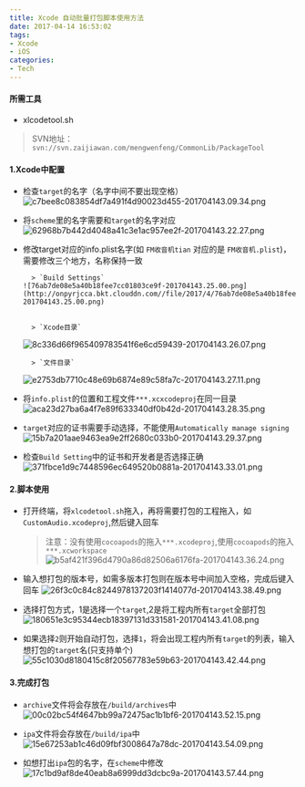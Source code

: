 ```yaml
---
title: Xcode 自动批量打包脚本使用方法
date: 2017-04-14 16:53:02
tags:
- Xcode
- iOS
categories:
- Tech
---
```


#### 所需工具
* xlcodetool.sh
> SVN地址：`svn://svn.zaijiawan.com/mengwenfeng/CommonLib/PackageTool`

#### 1.Xcode中配置

* 检查`target`的名字（名字中间不要出现空格）
  ![c7bee8c083854df7a491f4d90023d455-201704143.09.34.png](http://onpyrjcca.bkt.clouddn.com//file/2017/4/c7bee8c083854df7a491f4d90023d455-201704143.09.34.png) 


* 将`scheme`里的名字需要和`target`的名字对应
  ![62968b7b442d4048a41c3e1ac957ee2f-201704143.22.27.png](http://onpyrjcca.bkt.clouddn.com//file/2017/4/62968b7b442d4048a41c3e1ac957ee2f-201704143.22.27.png) 


* 修改target对应的info.plist名字(如 `FM收音机tian` 对应的是 `FM收音机.plist`)，需要修改三个地方，名称保持一致

        > `Build Settings`
      ![76ab7de08e5a40b18fee7cc01803ce9f-201704143.25.00.png](http://onpyrjcca.bkt.clouddn.com//file/2017/4/76ab7de08e5a40b18fee7cc01803ce9f-201704143.25.00.png) 


        > `Xcode目录`
  ![8c336d66f965409783541f6e6cd59439-201704143.26.07.png](http://onpyrjcca.bkt.clouddn.com//file/2017/4/8c336d66f965409783541f6e6cd59439-201704143.26.07.png) 


        > `文件目录`
  ![e2753db7710c48e69b6874e89c58fa7c-201704143.27.11.png](http://onpyrjcca.bkt.clouddn.com//file/2017/4/e2753db7710c48e69b6874e89c58fa7c-201704143.27.11.png) 


* 将`info.plist`的位置和工程文件`***.xcxcodeproj`在同一目录
  ![aca23d27ba6a4f7e89f633340df0b42d-201704143.28.35.png](http://onpyrjcca.bkt.clouddn.com//file/2017/4/aca23d27ba6a4f7e89f633340df0b42d-201704143.28.35.png) 


* `target`对应的证书需要手动选择，不能使用`Automatically manage signing`
  ![15b7a201aae9463ea9e2ff2680c033b0-201704143.29.37.png](http://onpyrjcca.bkt.clouddn.com//file/2017/4/15b7a201aae9463ea9e2ff2680c033b0-201704143.29.37.png) 

* 检查`Build Setting`中的证书和开发者是否选择正确
  ![371fbce1d9c7448596ec649520b0881a-201704143.33.01.png](http://onpyrjcca.bkt.clouddn.com//file/2017/4/371fbce1d9c7448596ec649520b0881a-201704143.33.01.png) 



#### 2.脚本使用

* 打开终端，将`xlcodetool.sh`拖入，再将需要打包的工程拖入，如`CustomAudio.xcodeproj`,然后键入回车

    > 注意：没有使用`cocoapods`的拖入`***.xcodeproj`,使用`cocoapods`的拖入`***.xcworkspace`
    > ![b5af421f396d4790a86d82506a6176fa-201704143.36.24.png](http://onpyrjcca.bkt.clouddn.com//file/2017/4/b5af421f396d4790a86d82506a6176fa-201704143.36.24.png) 


* 输入想打包的版本号，如需多版本打包则在版本号中间加入空格，完成后键入回车
  ![26f3c0c84c8244978137203f1414077d-201704143.38.49.png](http://onpyrjcca.bkt.clouddn.com//file/2017/4/26f3c0c84c8244978137203f1414077d-201704143.38.49.png) 


* 选择打包方式，1是选择一个`target`,2是将工程内所有`target`全部打包
  ![180651e3c95344ecb18397131d331581-201704143.41.08.png](http://onpyrjcca.bkt.clouddn.com//file/2017/4/180651e3c95344ecb18397131d331581-201704143.41.08.png) 


* 如果选择`2`则开始自动打包，选择`1`，将会出现工程内所有`target`的列表，输入想打包的`target`名(只支持单个)
  ![55c1030d8180415c8f20567783e59b63-201704143.42.44.png](http://onpyrjcca.bkt.clouddn.com//file/2017/4/55c1030d8180415c8f20567783e59b63-201704143.42.44.png) 


#### 3.完成打包

* `archive`文件将会存放在`/build/archives`中
  ![00c02bc54f4647bb99a72475ac1b1bf6-201704143.52.15.png](http://onpyrjcca.bkt.clouddn.com//file/2017/4/00c02bc54f4647bb99a72475ac1b1bf6-201704143.52.15.png) 


* `ipa`文件将会存放在`/build/ipa`中
  ![15e67253ab1c46d09fbf3008647a78dc-201704143.54.09.png](http://onpyrjcca.bkt.clouddn.com//file/2017/4/15e67253ab1c46d09fbf3008647a78dc-201704143.54.09.png) 

* 如想打出`ipa`包的名字，在`scheme`中修改
  ![17c1bd9af8de40eab8a6999dd3dcbc9a-201704143.57.44.png](http://onpyrjcca.bkt.clouddn.com//file/2017/4/17c1bd9af8de40eab8a6999dd3dcbc9a-201704143.57.44.png) 
